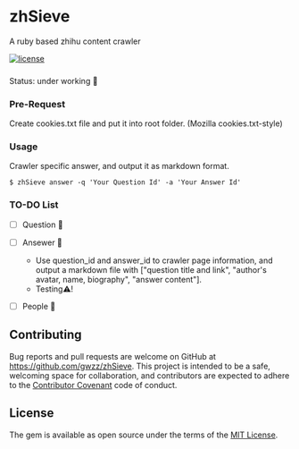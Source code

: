 # zhSieve
A ruby based zhihu content crawler

[![license](https://img.shields.io/github/license/mashape/apistatus.svg)](https://github.com/gwzz/zhSieve/blob/master/LICENSE)

###
Status: under working :construction:

### Pre-Request
Create cookies.txt file and put it into root folder. (Mozilla cookies.txt-style)

### Usage
Crawler specific answer, and output it as markdown format.
```shell
$ zhSieve answer -q 'Your Question Id' -a 'Your Answer Id'
```
### TO-DO List

- [ ] Question :rotating_light:
- [ ] Ansewer :construction:
  - Use question_id and answer_id to crawler page information, and output a markdown file with ["question title and link", "author's avatar, name, biography", "answer content"].
  - Testing:warning:!
- [ ] People :construction:


## Contributing

Bug reports and pull requests are welcome on GitHub at https://github.com/gwzz/zhSieve. This project is intended to be a safe, welcoming space for collaboration, and contributors are expected to adhere to the [Contributor Covenant](http://contributor-covenant.org) code of conduct.


## License

The gem is available as open source under the terms of the [MIT License](http://opensource.org/licenses/MIT).

